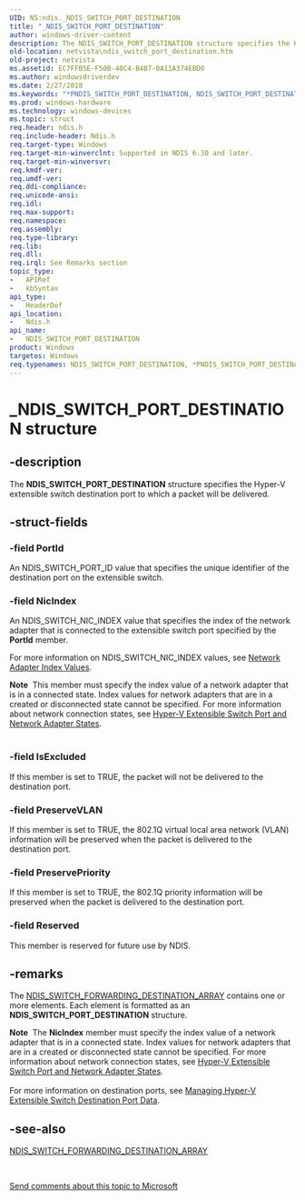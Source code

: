 ```yaml
---
UID: NS:ndis._NDIS_SWITCH_PORT_DESTINATION
title: "_NDIS_SWITCH_PORT_DESTINATION"
author: windows-driver-content
description: The NDIS_SWITCH_PORT_DESTINATION structure specifies the Hyper-V extensible switch destination port to which a packet will be delivered.
old-location: netvista\ndis_switch_port_destination.htm
old-project: netvista
ms.assetid: EC7FFB5E-F50B-40C4-B4B7-0A11A374EBD0
ms.author: windowsdriverdev
ms.date: 2/27/2018
ms.keywords: "*PNDIS_SWITCH_PORT_DESTINATION, NDIS_SWITCH_PORT_DESTINATION, NDIS_SWITCH_PORT_DESTINATION structure [Network Drivers Starting with Windows Vista], PNDIS_SWITCH_PORT_DESTINATION, PNDIS_SWITCH_PORT_DESTINATION structure pointer [Network Drivers Starting with Windows Vista], _NDIS_SWITCH_PORT_DESTINATION, ndis/NDIS_SWITCH_PORT_DESTINATION, ndis/PNDIS_SWITCH_PORT_DESTINATION, netvista.ndis_switch_port_destination"
ms.prod: windows-hardware
ms.technology: windows-devices
ms.topic: struct
req.header: ndis.h
req.include-header: Ndis.h
req.target-type: Windows
req.target-min-winverclnt: Supported in NDIS 6.30 and later.
req.target-min-winversvr: 
req.kmdf-ver: 
req.umdf-ver: 
req.ddi-compliance: 
req.unicode-ansi: 
req.idl: 
req.max-support: 
req.namespace: 
req.assembly: 
req.type-library: 
req.lib: 
req.dll: 
req.irql: See Remarks section
topic_type:
-	APIRef
-	kbSyntax
api_type:
-	HeaderDef
api_location:
-	Ndis.h
api_name:
-	NDIS_SWITCH_PORT_DESTINATION
product: Windows
targetos: Windows
req.typenames: NDIS_SWITCH_PORT_DESTINATION, *PNDIS_SWITCH_PORT_DESTINATION
---
```


# _NDIS_SWITCH_PORT_DESTINATION structure


## -description


The <b>NDIS_SWITCH_PORT_DESTINATION</b> structure specifies the Hyper-V extensible switch destination port to which a packet will be delivered.


## -struct-fields




### -field PortId

An NDIS_SWITCH_PORT_ID value that specifies the unique identifier of the destination port on the extensible switch.


### -field NicIndex

An NDIS_SWITCH_NIC_INDEX value that specifies the index of the network adapter that is connected to the  extensible switch port specified by the <b>PortId</b> member.

For more information on NDIS_SWITCH_NIC_INDEX values, see <a href="https://msdn.microsoft.com/969333DA-0282-474B-8D56-72CD623C5329">Network Adapter Index Values</a>.

<div class="alert"><b>Note</b>  This member must specify the index value of a network adapter that is in a connected state. Index values for network adapters that are in a created or disconnected state cannot be specified. For more information about network connection states, see <a href="https://msdn.microsoft.com/1E2075E3-D7CC-4364-ABB2-D5969DB361B5">Hyper-V Extensible Switch Port and Network Adapter States</a>.</div>
<div> </div>

### -field IsExcluded

If this member is set to TRUE, the packet will not be delivered to the
    destination port.



### -field PreserveVLAN

If this member is set to TRUE, the 802.1Q virtual local area network (VLAN) information will be preserved when the packet is delivered to the destination port.  



### -field PreservePriority

If this member is set to TRUE, the 802.1Q priority information will be preserved when the packet is delivered to the destination port.  



### -field Reserved

This member is reserved for future use by NDIS.


## -remarks



The <a href="https://msdn.microsoft.com/library/windows/hardware/hh598210">NDIS_SWITCH_FORWARDING_DESTINATION_ARRAY</a> contains one or more elements. Each element is formatted as an <b>NDIS_SWITCH_PORT_DESTINATION</b> structure.

<div class="alert"><b>Note</b>  The <b>NicIndex</b> member must specify the index value of a network adapter that is in a connected state. Index values for network adapters that are in a created or disconnected state cannot be specified. For more information about network connection states, see <a href="https://msdn.microsoft.com/1E2075E3-D7CC-4364-ABB2-D5969DB361B5">Hyper-V Extensible Switch Port and Network Adapter States</a>.</div>
<div> </div>
For more information on destination ports, see <a href="https://msdn.microsoft.com/2781E64A-61D6-49A9-AD9B-F6B348560E30">Managing Hyper-V Extensible Switch Destination Port Data</a>.




## -see-also




<b></b>



<a href="https://msdn.microsoft.com/library/windows/hardware/hh598210">NDIS_SWITCH_FORWARDING_DESTINATION_ARRAY</a>
 

 

<a href="mailto:wsddocfb@microsoft.com?subject=Documentation%20feedback [netvista\netvista]:%20NDIS_SWITCH_PORT_DESTINATION structure%20 RELEASE:%20(2/27/2018)&amp;body=%0A%0APRIVACY STATEMENT%0A%0AWe use your feedback to improve the documentation. We don't use your email address for any other purpose, and we'll remove your email address from our system after the issue that you're reporting is fixed. While we're working to fix this issue, we might send you an email message to ask for more info. Later, we might also send you an email message to let you know that we've addressed your feedback.%0A%0AFor more info about Microsoft's privacy policy, see http://privacy.microsoft.com/en-us/default.aspx." title="Send comments about this topic to Microsoft">Send comments about this topic to Microsoft</a>

